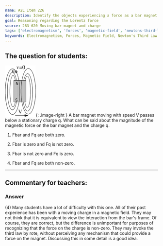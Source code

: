 ```yaml
---
name: A2L Item 226
description: Identify the objects experiencing a force as a bar magnet moves past a point charge.
goal: Reasoning regarding the Lorentz force
source: 283-620 Moving bar magnet and charge
tags: ['electromagnetism', 'forces', 'magnetic-field', 'newtons-third-law']
keywords: Electromagnetism, Forces, Magnetic Field, Newton's Third Law
---
```


## The question for students:

![Item226_fig1.gif](../images/Item226_fig1.gif){: .image-right } A bar
magnet moving with speed V passes below a stationary charge q.  What can
be said about the magnitude of the magnetic force on the bar magnet and
the charge q.

1. Fbar and Fq are both zero.

2. Fbar is zero and Fq is not zero.

3. Fbar is not zero and Fq is zero.

4. Fbar and Fq are both non-zero.




<hr/>

## Commentary for teachers:

### Answer

(4) Many students have a lot of difficulty with this one. All of their
past experience has been with a moving charge in a magnetic field. They
may not think that it is equivalent to view the interaction from the
bar's frame. Of course, they are correct, but the difference is
unimportant for purposes of recognizing that the force on the charge is
non-zero. They may invoke the third law by rote, without perceiving any
mechanism that could provide a force on the magnet. Discussing this in
some detail is a good idea. 
